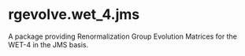 # rgevolve.wet_4.jms

A package providing Renormalization Group Evolution Matrices for the WET-4 in the JMS basis.
